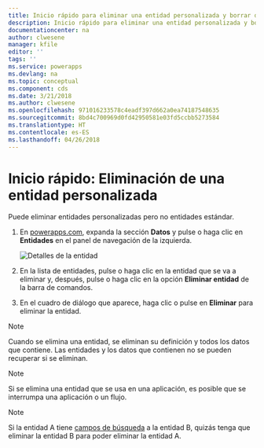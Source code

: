 ```yaml
---
title: Inicio rápido para eliminar una entidad personalizada y borrar datos | Microsoft Docs
description: Inicio rápido para eliminar una entidad personalizada y borrar todos los datos.
documentationcenter: na
author: clwesene
manager: kfile
editor: ''
tags: ''
ms.service: powerapps
ms.devlang: na
ms.topic: conceptual
ms.component: cds
ms.date: 3/21/2018
ms.author: clwesene
ms.openlocfilehash: 971016233578c4eadf397d662a0ea74187548635
ms.sourcegitcommit: 8bd4c700969d0fd42950581e03fd5ccbb5273584
ms.translationtype: HT
ms.contentlocale: es-ES
ms.lasthandoff: 04/26/2018
---
```

# <a name="quickstart-delete-a-custom-entity"></a>Inicio rápido: Eliminación de una entidad personalizada
Puede eliminar entidades personalizadas pero no entidades estándar.

1. En [powerapps.com](https://web.powerapps.com), expanda la sección **Datos** y pulse o haga clic en **Entidades** en el panel de navegación de la izquierda.

    ![Detalles de la entidad](./media/data-platform-cds-create-entity/entitylist.png "Lista de entidades")

2. En la lista de entidades, pulse o haga clic en la entidad que se va a eliminar y, después, pulse o haga clic en la opción **Eliminar entidad** de la barra de comandos.
3. En el cuadro de diálogo que aparece, haga clic o pulse en **Eliminar** para eliminar la entidad.

>[!NOTE]
>Cuando se elimina una entidad, se eliminan su definición y todos los datos que contiene. Las entidades y los datos que contienen no se pueden recuperar si se eliminan.

>[!NOTE]
>Si se elimina una entidad que se usa en una aplicación, es posible que se interrumpa una aplicación o un flujo.

>[!NOTE]
>Si la entidad A tiene [campos de búsqueda](data-platform-entity-lookup.md) a la entidad B, quizás tenga que eliminar la entidad B para poder eliminar la entidad A.

